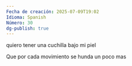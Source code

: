 ```yaml
---
Fecha de creación: 2025-07-09T19:02
Idioma: Spanish
Número: 30
dg-publish: true
---
```

quiero tener una cuchilla bajo mi piel

Que por cada movimiento se hunda un poco mas